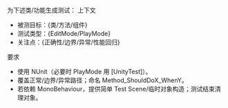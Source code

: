 为下述类/功能生成测试：
上下文
- 被测目标：{类/方法/组件}
- 测试类型：{EditMode/PlayMode}
- 关注点：{正确性/边界/异常/性能回归}

要求
- 使用 NUnit（必要时 PlayMode 用 [UnityTest]）。
- 覆盖正常/边界/异常路径；命名 Method_ShouldDoX_WhenY。
- 若依赖 MonoBehaviour，提供简单 Test Scene/临时对象构造；测试结束清理对象。